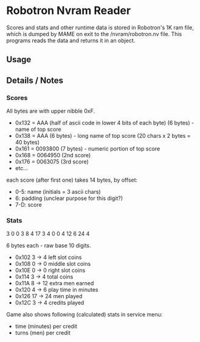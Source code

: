 Robotron Nvram Reader
=====================

Scores and stats and other runtime data is stored in Robotron's 1K ram file, which is dumped by MAME on exit to the <MAMEPATH>/nvram/robotron.nv file. This programs reads the data and returns it in an object.

Usage
-----



Details / Notes
---------------

### Scores

All bytes are with upper nibble 0xF.

* 0x132 = AAA (half of ascii code in lower 4 bits of each byte) (6 bytes) - name of top score
* 0x138 = AAA (6 bytes) - long name of top score (20 chars x 2 bytes = 40 bytes)
* 0x161 = 0093800 (7 bytes) - numeric portion of top score
* 0x168 = 0064950 (2nd score)
* 0x176 = 0063075 (3rd score)
* etc...

each score (after first one) takes 14 bytes, by offset:
* 0-5: name (initials = 3 ascii chars)
* 6:   padding (unclear purpose for this digit?)
* 7-D: score

### Stats

3 0 0 3 8 4 17 3
4 0 0 4 12 6 24 4

6 bytes each - raw base 10 digits.

* 0x102 3 -> 4          left slot coins
* 0x108 0 -> 0          middle slot coins
* 0x10E 0 -> 0          right slot coins
* 0x114 3 -> 4          total coins
* 0x11A 8 -> 12         extra men earned
* 0x120 4 -> 6          play time in minutes
* 0x126 17 -> 24        men played
* 0x12C 3 -> 4          credits played

Game also shows following (calculated) stats in service menu:

* time (minutes) per credit
* turns (men) per credit